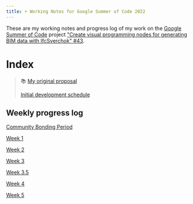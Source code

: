 ```yaml
---
title: ☀️ Working Notes for Google Summer of Code 2022
---
```


These are my working notes and progress log of my work on the [Google Summer of Code](https://summerofcode.withgoogle.com/) project ["Create visual programming nodes for generating BIM data with IfcSverchok" #43](https://github.com/opencax/GSoC/issues/43).


# Index
> 📚 [My original proposal](notes/GSoC_proposal_mdj.md)
> 
> [Initial development schedule](notes/Development_schedule.md)

## Weekly progress log
[Community Bonding Period](notes/CommunityBondingPeriodSummary.md)

[Week 1](notes/Week_1.md)

[Week 2](notes/Week_2.md)

[Week 3](notes/Week_3.md)

[Week 3.5](notes/Week_3.5.md)

[Week 4](notes/Week_4.md)

[Week 5](notes/Week_5.md)